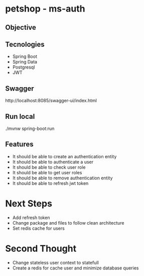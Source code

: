 # petshop - ms-auth

## Objective

## Tecnologies

- Spring Boot
- Spring Data
- Postgresql
- JWT

## Swagger
http://localhost:8085/swagger-ui/index.html

## Run local

./mvnw spring-boot:run

## Features

- It should be able to create an authentication entity
- It should be able to authenticate a user
- It should be able to check user role
- It should be able to get user roles
- It should be able to remove authentication entity
- It should be able to refresh jwt token

# Next Steps

- Add refresh token
- Change package and files to follow clean architecture
- Set redis cache for users

# Second Thought

- Change stateless user context to statefull
- Create a redis for cache user and minimize database queries

